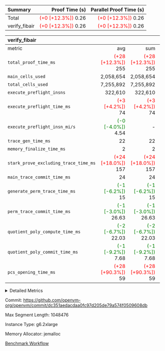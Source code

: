 | Summary | Proof Time (s) | Parallel Proof Time (s) |
|:---|---:|---:|
| Total | <span style='color: red'>(+0 [+12.3%])</span> 0.26 | <span style='color: red'>(+0 [+12.3%])</span> 0.26 |
| verify_fibair | <span style='color: red'>(+0 [+12.3%])</span> 0.26 | <span style='color: red'>(+0 [+12.3%])</span> 0.26 |


| verify_fibair |||||
|:---|---:|---:|---:|---:|
|metric|avg|sum|max|min|
| `total_proof_time_ms ` | <span style='color: red'>(+28 [+12.3%])</span> 255 | <span style='color: red'>(+28 [+12.3%])</span> 255 | <span style='color: red'>(+28 [+12.3%])</span> 255 | <span style='color: red'>(+28 [+12.3%])</span> 255 |
| `main_cells_used     ` |  2,058,654 |  2,058,654 |  2,058,654 |  2,058,654 |
| `total_cells_used    ` |  7,255,892 |  7,255,892 |  7,255,892 |  7,255,892 |
| `execute_preflight_insns` |  322,610 |  322,610 |  322,610 |  322,610 |
| `execute_preflight_time_ms` | <span style='color: red'>(+3 [+4.2%])</span> 74 | <span style='color: red'>(+3 [+4.2%])</span> 74 | <span style='color: red'>(+3 [+4.2%])</span> 74 | <span style='color: red'>(+3 [+4.2%])</span> 74 |
| `execute_preflight_insn_mi/s` | <span style='color: green'>(-0 [-4.0%])</span> 4.54 | -          | <span style='color: green'>(-0 [-4.0%])</span> 4.54 | <span style='color: green'>(-0 [-4.0%])</span> 4.54 |
| `trace_gen_time_ms   ` |  22 |  22 |  22 |  22 |
| `memory_finalize_time_ms` |  2 |  2 |  2 |  2 |
| `stark_prove_excluding_trace_time_ms` | <span style='color: red'>(+24 [+18.0%])</span> 157 | <span style='color: red'>(+24 [+18.0%])</span> 157 | <span style='color: red'>(+24 [+18.0%])</span> 157 | <span style='color: red'>(+24 [+18.0%])</span> 157 |
| `main_trace_commit_time_ms` |  24 |  24 |  24 |  24 |
| `generate_perm_trace_time_ms` | <span style='color: green'>(-1 [-6.2%])</span> 15 | <span style='color: green'>(-1 [-6.2%])</span> 15 | <span style='color: green'>(-1 [-6.2%])</span> 15 | <span style='color: green'>(-1 [-6.2%])</span> 15 |
| `perm_trace_commit_time_ms` | <span style='color: green'>(-1 [-3.0%])</span> 26.63 | <span style='color: green'>(-1 [-3.0%])</span> 26.63 | <span style='color: green'>(-1 [-3.0%])</span> 26.63 | <span style='color: green'>(-1 [-3.0%])</span> 26.63 |
| `quotient_poly_compute_time_ms` | <span style='color: green'>(-2 [-6.7%])</span> 22.03 | <span style='color: green'>(-2 [-6.7%])</span> 22.03 | <span style='color: green'>(-2 [-6.7%])</span> 22.03 | <span style='color: green'>(-2 [-6.7%])</span> 22.03 |
| `quotient_poly_commit_time_ms` | <span style='color: green'>(-1 [-9.2%])</span> 7.68 | <span style='color: green'>(-1 [-9.2%])</span> 7.68 | <span style='color: green'>(-1 [-9.2%])</span> 7.68 | <span style='color: green'>(-1 [-9.2%])</span> 7.68 |
| `pcs_opening_time_ms ` | <span style='color: red'>(+28 [+90.3%])</span> 59 | <span style='color: red'>(+28 [+90.3%])</span> 59 | <span style='color: red'>(+28 [+90.3%])</span> 59 | <span style='color: red'>(+28 [+90.3%])</span> 59 |



<details>
<summary>Detailed Metrics</summary>

|  | verify_program_compile_ms | verify_fibair_time_ms | total_cells | stark_prove_excluding_trace_time_ms | quotient_poly_compute_time_ms | quotient_poly_commit_time_ms | query phase_time_ms | perm_trace_commit_time_ms | pcs_opening_time_ms | partially_prove_time_ms | open_time_ms | main_trace_commit_time_ms | generate_perm_trace_time_ms | evaluate matrix_time_ms | eval_and_commit_quotient_time_ms | build fri inputs_time_ms | OpeningProverGpu::open_time_ms |
| --- | --- | --- | --- | --- | --- | --- | --- | --- | --- | --- | --- | --- | --- | --- | --- | --- |
|  | 7 | 255 | 65,536 | 23 | 0.14 | 0.73 | 1 | 0 | 19 | 0 | 19 | 3 | 0 | 1 | 0 | 0 | 19 | 

| air_name | rows | quotient_deg | main_cols | interactions | constraints | cells |
| --- | --- | --- | --- | --- | --- | --- |
| AccessAdapterAir<2> |  | 2 |  | 5 | 12 |  | 
| AccessAdapterAir<4> |  | 2 |  | 5 | 12 |  | 
| AccessAdapterAir<8> |  | 2 |  | 5 | 12 |  | 
| FibonacciAir | 32,768 | 1 | 2 |  | 5 | 65,536 | 
| FriReducedOpeningAir |  | 2 |  | 39 | 71 |  | 
| JalRangeCheckAir |  | 2 |  | 9 | 14 |  | 
| NativePoseidon2Air<BabyBearParameters>, 1> |  | 2 |  | 136 | 572 |  | 
| PhantomAir |  | 2 |  | 3 | 5 |  | 
| ProgramAir |  | 1 |  | 1 | 4 |  | 
| VariableRangeCheckerAir |  | 1 |  | 1 | 4 |  | 
| VmAirWrapper<AluNativeAdapterAir, FieldArithmeticCoreAir> |  | 2 |  | 15 | 27 |  | 
| VmAirWrapper<BranchNativeAdapterAir, BranchEqualCoreAir<1> |  | 2 |  | 11 | 25 |  | 
| VmAirWrapper<NativeAdapterAir<2, 0>, PublicValuesCoreAir> |  | 2 |  | 11 | 29 |  | 
| VmAirWrapper<NativeLoadStoreAdapterAir<1>, NativeLoadStoreCoreAir<1> |  | 2 |  | 15 | 20 |  | 
| VmAirWrapper<NativeLoadStoreAdapterAir<4>, NativeLoadStoreCoreAir<4> |  | 2 |  | 15 | 20 |  | 
| VmAirWrapper<NativeVectorizedAdapterAir<4>, FieldExtensionCoreAir> |  | 2 |  | 15 | 27 |  | 
| VmConnectorAir |  | 2 |  | 5 | 11 |  | 
| VolatileBoundaryAir |  | 2 |  | 7 | 19 |  | 

| group | trace_gen_time_ms | total_proof_time_ms | total_cells_used | total_cells | system_trace_gen_time_ms | stark_prove_excluding_trace_time_ms | single_trace_gen_time_ms | quotient_poly_compute_time_ms | quotient_poly_commit_time_ms | query phase_time_ms | perm_trace_commit_time_ms | pcs_opening_time_ms | partially_prove_time_ms | open_time_ms | memory_finalize_time_ms | main_trace_commit_time_ms | main_cells_used | generate_perm_trace_time_ms | fri.log_blowup | execute_preflight_time_ms | execute_preflight_insns | execute_preflight_insn_mi/s | evaluate matrix_time_ms | eval_and_commit_quotient_time_ms | build fri inputs_time_ms | OpeningProverGpu::open_time_ms |
| --- | --- | --- | --- | --- | --- | --- | --- | --- | --- | --- | --- | --- | --- | --- | --- | --- | --- | --- | --- | --- | --- | --- | --- | --- | --- | --- |
| verify_fibair | 22 | 255 | 7,255,892 | 62,474,410 | 22 | 157 | 0 | 22.03 | 7.68 | 4 | 26.63 | 59 | 42 | 59 | 2 | 24 | 2,058,654 | 15 | 1 | 74 | 322,610 | 4.54 | 11 | 30 | 0 | 59 | 

| group | air_name | rows | prep_cols | perm_cols | main_cols | cells |
| --- | --- | --- | --- | --- | --- | --- |
| verify_fibair | AccessAdapterAir<2> | 131,072 |  | 16 | 11 | 3,538,944 | 
| verify_fibair | AccessAdapterAir<4> | 65,536 |  | 16 | 13 | 1,900,544 | 
| verify_fibair | AccessAdapterAir<8> | 128 |  | 16 | 17 | 4,224 | 
| verify_fibair | FriReducedOpeningAir | 2,048 |  | 84 | 27 | 227,328 | 
| verify_fibair | JalRangeCheckAir | 32,768 |  | 28 | 12 | 1,310,720 | 
| verify_fibair | NativePoseidon2Air<BabyBearParameters>, 1> | 32,768 |  | 312 | 398 | 23,265,280 | 
| verify_fibair | PhantomAir | 16,384 |  | 12 | 6 | 294,912 | 
| verify_fibair | ProgramAir | 8,192 |  | 8 | 10 | 147,456 | 
| verify_fibair | VariableRangeCheckerAir | 262,144 | 2 | 8 | 1 | 2,359,296 | 
| verify_fibair | VmAirWrapper<AluNativeAdapterAir, FieldArithmeticCoreAir> | 262,144 |  | 36 | 29 | 17,039,360 | 
| verify_fibair | VmAirWrapper<BranchNativeAdapterAir, BranchEqualCoreAir<1> | 32,768 |  | 28 | 23 | 1,671,168 | 
| verify_fibair | VmAirWrapper<NativeLoadStoreAdapterAir<1>, NativeLoadStoreCoreAir<1> | 65,536 |  | 40 | 21 | 3,997,696 | 
| verify_fibair | VmAirWrapper<NativeLoadStoreAdapterAir<4>, NativeLoadStoreCoreAir<4> | 32,768 |  | 40 | 27 | 2,195,456 | 
| verify_fibair | VmAirWrapper<NativeVectorizedAdapterAir<4>, FieldExtensionCoreAir> | 32,768 |  | 36 | 38 | 2,424,832 | 
| verify_fibair | VmConnectorAir | 2 | 1 | 16 | 5 | 42 | 
| verify_fibair | VolatileBoundaryAir | 65,536 |  | 20 | 12 | 2,097,152 | 

| group | trace_height_constraint | weighted_sum | threshold |
| --- | --- | --- | --- |
| verify_fibair | 0 | 1,085,444 | 2,013,265,921 | 
| verify_fibair | 1 | 5,411,200 | 2,013,265,921 | 
| verify_fibair | 2 | 542,722 | 2,013,265,921 | 
| verify_fibair | 3 | 5,476,612 | 2,013,265,921 | 
| verify_fibair | 4 | 65,536 | 2,013,265,921 | 
| verify_fibair | 5 | 12,851,850 | 2,013,265,921 | 

| trace_height_constraint | threshold |
| --- | --- |
| 0 | 2,013,265,921 | 

</details>


Commit: https://github.com/openvm-org/openvm/commit/dc351aedacdaa0fc97d205de79a574f0509608db

Max Segment Length: 1048476

Instance Type: g6.2xlarge

Memory Allocator: jemalloc

[Benchmark Workflow](https://github.com/openvm-org/openvm/actions/runs/18769283343)
